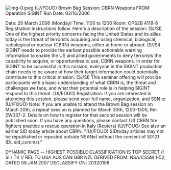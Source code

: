 ![img-0.jpeg](img-0.jpeg)
(U//FOUO) Brown Bag Session: CBRN Weapons
FROM: Operation SIGINT
Run Date: 03/16/2006

Date: 20 March 2006 (Monday)
Time: 1100 to 1200
Room: OPS2B 4118-6
Registration instructions follow. Here's a description of the session:
(S//SI) One of the highest priority concerns facing the United States and its allies today is the threat of terrorists acquiring and using chemical, biological, radiological or nuclear (CBRN) weapons, either at home or abroad.
(S//SI) SIGINT needs to provide the earliest possible actionable warning information to enable the US and allied governments to deny terrorists the capability to acquire, or opportunities to use, CBRN weapons. In order for SIGINT to be successful in this mission, everyone in the SIGINT production chain needs to be aware of how their target information could potentially contribute to this critical mission.
(S//SI) This seminar offering will provide participants with a basic understanding of what CBRN is, the threat and challenges we face, and what their potential role is in helping SIGINT respond to this threat.
(U//FOUO) Registration: If you are interested in attending this session, please send your full name, organization, and SSN to
(U//FOUO) Note: If you are unable to attend the Brown Bag session on March 20th, a repeat session is planned for March 30th, 1200-1300, Rm 2W037-2. Details on how to register for that second session will be published soon. If you have any questions, please contact
(U) CBRN fire fighters practice a rescue operation in Italy (Reuters)
(U//FOUO) See also an earlier SID today article about CBRN.
"(U//FOUO) SIDtoday articles may not be republished or reposted outside NSANet without the consent of S0121 (DL sid_comms)."

DYNAMIC PAGE -- HIGHEST POSSIBLE CLASSIFICATION IS TOP SECRET // SI / TK // REL TO USA AUS CAN GBR NZL DERIVED FROM: NSA/CSSM 1-52, DATED 08 JAN 2007 DECLASSIFY ON: 20320108
